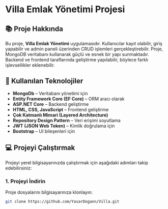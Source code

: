 # Villa Emlak Yönetimi Projesi

## 📚 Proje Hakkında

Bu proje, **Villa Emlak Yönetimi** uygulamasıdır. Kullanıcılar kayıt olabilir, giriş yapabilir ve admin paneli üzerinden CRUD işlemleri gerçekleştirebilir. Proje, MongoDB veritabanı kullanarak güçlü ve esnek bir yapı sunmaktadır. Backend ve frontend taraflarında geliştirme yapılabilir, böylece farklı işlevsellikler eklenebilir.

## 🚀 Kullanılan Teknolojiler

- **MongoDb** – Veritabanı yönetimi için
- **Entity Framework Core (EF Core)** – ORM aracı olarak
- **ASP.NET Core** – Backend geliştirme
- **HTML, CSS, JavaScript** – Frontend geliştirme
- **Çok Katmanlı Mimari (Layered Architecture)**
- **Repository Design Pattern** – Veri erişimi soyutlama
- **JWT (JSON Web Token)** – Kimlik doğrulama için
- **Bootstrap** – UI bileşenleri için

## 💻 Projeyi Çalıştırmak

Projeyi yerel bilgisayarınızda çalıştırmak için aşağıdaki adımları takip edebilirsiniz:

### 1. Projeyi İndirin

Proje dosyalarını bilgisayarınıza klonlayın:

```bash
git clone https://github.com/YasarDogann/Villa.git
